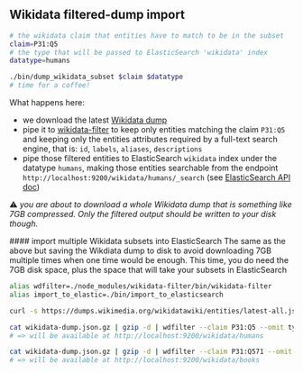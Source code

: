 ## Wikidata filtered-dump import

```sh
# the wikidata claim that entities have to match to be in the subset
claim=P31:Q5
# the type that will be passed to ElasticSearch 'wikidata' index
datatype=humans

./bin/dump_wikidata_subset $claim $datatype
# time for a coffee!
```
What happens here:
* we download the latest [Wikidata dump](https://www.wikidata.org/wiki/Wikidata:Database_download#JSON_dumps_.28recommended.29)
* pipe it to [wikidata-filter](https://github.com/maxlath/wikidata-filter) to keep only entities matching the claim `P31:Q5` and keeping only the entities attributes required by a full-text search engine, that is: `id`, `labels`, `aliases`, `descriptions`
* pipe those filtered entities to ElasticSearch `wikidata` index under the datatype `humans`, making those entities searchable from the endpoint `http://localhost:9200/wikidata/humans/_search` (see [ElasticSearch API doc](https://www.elastic.co/guide/en/elasticsearch/reference/current/search-search.html))

:warning: *you are about to download a whole Wikidata dump that is something like 7GB compressed. Only the filtered output should be written to your disk though.*

#### import multiple Wikidata subsets into ElasticSearch
The same as the above but saving the Wikdiata dump to disk to avoid downloading 7GB multiple times when one time would be enough. This time, you do need the 7GB disk space, plus the space that will take your subsets in ElasticSearch
```sh
alias wdfilter=./node_modules/wikidata-filter/bin/wikidata-filter
alias import_to_elastic=./bin/import_to_elasticsearch

curl -s https://dumps.wikimedia.org/wikidatawiki/entities/latest-all.json.gz > wikidata-dump.json.gz

cat wikidata-dump.json.gz | gzip -d | wdfilter --claim P31:Q5 --omit type,claims,sitelinks | import_to_elastic humans
# => will be available at http://localhost:9200/wikidata/humans

cat wikidata-dump.json.gz | gzip -d | wdfilter --claim P31:Q571 --omit type,claims,sitelinks | import_to_elastic books
# => will be available at http://localhost:9200/wikidata/books
```